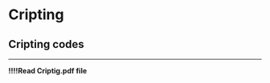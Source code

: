 # Cripting
Cripting codes 
------------------------------------------------------------------------------------------------------------------------------------------
------------------------------------------------------------------------------------------------------------------------------------------
********!!!!Read Criptig.pdf file********

